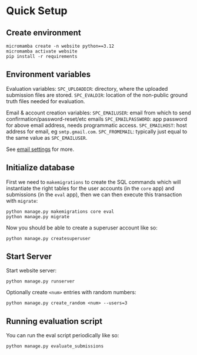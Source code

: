 # Quick Setup

## Create environment
```
micromamba create -n website python==3.12
micromamba activate website
pip install -r requirements
```

## Environment variables

Evaluation variables:
`SPC_UPLOADDIR`: directory, where the uploaded submission files are stored.
`SPC_EVALDIR`: location of the non-public ground truth files needed for evaluation.

Email & account creation variables:
`SPC_EMAILUSER`: email from which to send confirmation/password-reset/etc emails
`SPC_EMAILPASSWORD`: app password for above email address, needs programmatic access.
`SPC_EMAILHOST`: host address for email, eg `smtp.gmail.com`.
`SPC_FROMEMAIL`: typically just equal to the same value as `SPC_EMAILUSER`.

See [email settings](https://docs.djangoproject.com/en/5.2/topics/email/) for more. 

## Initialize database

First we need to `makemigrations` to create the SQL commands which will instantiate the right tables for the user accounts (in the `core` app) and submissions (in the `eval` app), then we can then execute this transaction with `migrate`:
```
python manage.py makemigrations core eval
python manage.py migrate
```

Now you should be able to create a superuser account like so:
```
python manage.py createsuperuser
```

## Start Server

Start website server: 
```
python manage.py runserver
```

Optionally create `<num>` entries with random numbers:
```
python manage.py create_random <num> --users=3
```

## Running evaluation script

You can run the eval script periodically like so:
```
python manage.py evaluate_submissions
```

